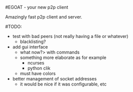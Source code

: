 #EGOAT - your new p2p client

Amazingly fast p2p client and server.


#TODO:

- test with bad peers (not really having a file or whatever)
    - blacklisting?
- add gui interface
    - what now?> with commands
    - something more elaborate as for example
        - ncurses
        - python clik
    - must have colors
- better management of  socket addresses
    - it would be nice if it was configurable, etc
